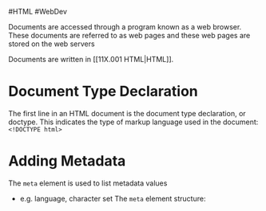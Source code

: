 #HTML #WebDev 

Documents are accessed through a program known as a web browser.
These documents are referred to as web pages and these web pages are stored on the web servers

Documents are written in [[11X.001 HTML|HTML]].

# Document Type Declaration
The first line in an HTML document is the document type declaration, or doctype.
This indicates the type of markup language used in the document:`<!DOCTYPE html>`

# Adding Metadata
The `meta` element is used to list metadata values
- e.g. language, character set
The `meta` element structure:
